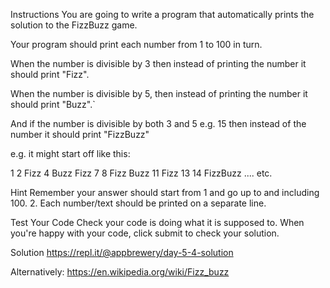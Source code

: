 Instructions
You are going to write a program that automatically prints the solution to the FizzBuzz game.

Your program should print each number from 1 to 100 in turn.

When the number is divisible by 3 then instead of printing the number it should print "Fizz".

When the number is divisible by 5, then instead of printing the number it should print "Buzz".`

  And if the number is divisible by both 3 and 5 e.g. 15 then instead of the number it should print "FizzBuzz"

e.g. it might start off like this:

1
2
Fizz
4
Buzz
Fizz
7
8
Fizz
Buzz
11
Fizz
13
14
FizzBuzz
.... etc.

Hint
Remember your answer should start from 1 and go up to and including 100.
2. Each number/text should be printed on a separate line.

Test Your Code
Check your code is doing what it is supposed to. When you're happy with your code, click submit to check your solution.

Solution
https://repl.it/@appbrewery/day-5-4-solution

Alternatively: https://en.wikipedia.org/wiki/Fizz_buzz